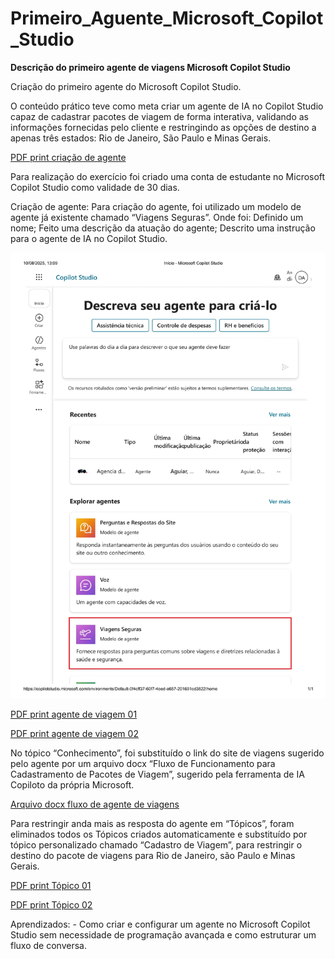 # Primeiro_Aguente_Microsoft_Copilot_Studio

**Descrição do primeiro agente de viagens  Microsoft Copilot Studio**

Criação do primeiro agente do Microsoft Copilot Studio.

O conteúdo prático teve como meta criar um agente de IA no Copilot Studio capaz de cadastrar pacotes de viagem de forma interativa, validando as informações fornecidas pelo cliente e restringindo as opções de destino a apenas três estados: Rio de Janeiro, São Paulo e Minas Gerais. 

[PDF print criação de agente](<Criação de agente.pdf>)

Para realização do exercício foi criado uma conta de estudante no Microsoft Copilot Studio como validade de 30 dias.

Criação de agente: Para criação do agente, foi utilizado um modelo de agente já existente chamado “Viagens Seguras”. Onde foi:
    Definido um nome;
    Feito uma descrição da atuação do agente;
    Descrito uma instrução para o agente de IA no Copilot Studio.

![Copilot Studio](<Copilot Studio.jpg>)

[PDF print agente de viagem 01](<Agente 01.pdf>)

[PDF print agente de viagem 02](<Agente 02.pdf>)

No tópico “Conhecimento”, foi substituído o link do site de viagens sugerido pelo agente por um arquivo docx “Fluxo de Funcionamento para Cadastramento de Pacotes de Viagem”, sugerido pela ferramenta de IA Copiloto da própria Microsoft.

[Arquivo docx fluxo de agente de viagens](<Fluxo de Funcionamento para Cadastramento de Pacotes de Viagem.docx>)

Para restringir anda mais as resposta do agente em “Tópicos”, foram eliminados todos os Tópicos criados automaticamente e substituído por tópico personalizado chamado “Cadastro de Viagem”, para restringir o destino do pacote de viagens para Rio de Janeiro, são Paulo e Minas Gerais.

[PDF print Tópico 01](<Criação de Tópico 01.pdf>)

[PDF print Tópico 02](<Criação de Tópico 02.pdf>)

Aprendizados: 
    - Como criar e configurar um agente no Microsoft Copilot Studio sem necessidade de programação avançada e como estruturar um fluxo de conversa.
